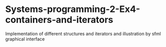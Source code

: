 # Systems-programming-2-Ex4-containers-and-iterators
Implementation of different structures and iterators and illustration by sfml graphical interface
